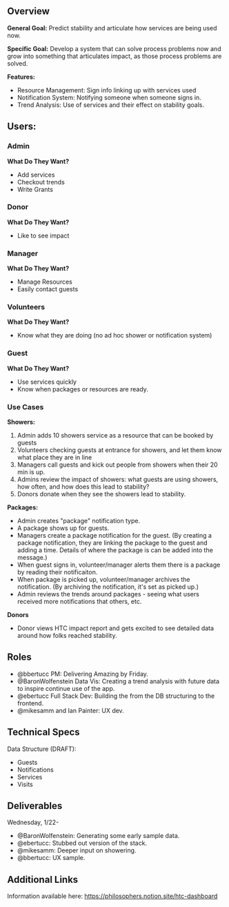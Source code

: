 ## Overview

**General Goal:** Predict stability and articulate how services are being used now.

**Specific Goal:** Develop a system that can solve process problems now and grow into something that articulates impact, as those process problems are solved.

**Features:**
- Resource Management: Sign info linking up with services used 
- Notification System: Notifying someone when someone signs in.
- Trend Analysis: Use of services and their effect on stability goals.

## Users:
### Admin
**What Do They Want?**
- Add services
- Checkout trends
- Write Grants

### Donor
**What Do They Want?**
- Like to see impact

### Manager
**What Do They Want?**
- Manage Resources
- Easily contact guests

### Volunteers
**What Do They Want?**
- Know what they are doing (no ad hoc shower or notification system)

### Guest
**What Do They Want?**
- Use services quickly
- Know when packages or resources are ready.

### Use Cases
**Showers:**
1. Admin adds 10 showers service as a resource that can be booked by guests
2. Volunteers checking guests at entrance for showers, and let them know what place they are in line
3. Managers call guests and kick out people from showers when their 20 min is up.
4. Admins review the impact of showers: what guests are using showers, how often, and how does this lead to stability?
5. Donors donate when they see the showers lead to stability.

**Packages:**
- Admin creates "package" notification type.
- A package shows up for guests.
- Managers create a package notification for the guest. (By creating a package notification, they are linking the package to the guest and adding a time. Details of where the package is can be added into the message.)
- When guest signs in, volunteer/manager alerts them there is a package by reading their notificaiton.
- When package is picked up, volunteer/manager archives the notification. (By archiving the notification, it's set as picked up.)
- Admin reviews the trends around packages - seeing what users received more notifications that others, etc.

**Donors**
- Donor views HTC impact report and gets excited to see detailed data around how folks reached stability.

## Roles
- @bbertucc PM: Delivering Amazing by Friday.
- @BaronWolfenstein Data Vis: Creating a trend analysis with future data to inspire continue use of the app.
- @ebertucc Full Stack Dev: Building the from the DB structuring to the frontend.
- @mikesamm and Ian Painter: UX dev.

## Technical Specs
Data Structure (DRAFT):
- Guests
- Notifications
- Services
- Visits

## Deliverables
Wednesday, 1/22-
- @BaronWolfenstein: Generating some early sample data.
- @ebertucc: Stubbed out version of the stack.
- @mikesamm: Deeper input on showering.
- @bbertucc: UX sample.

## Additional Links
Information available here: https://philosophers.notion.site/htc-dashboard
